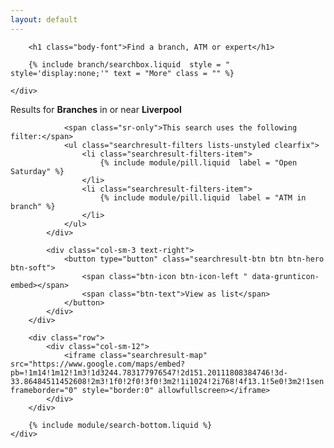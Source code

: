 ```yaml
---
layout: default
---
```


<div class="row">
	<div class="col-md-12">

		<h1 class="body-font">Find a branch, ATM or expert</h1>

		{% include branch/searchbox.liquid  style = " style='display:none;'" text = "More" class = "" %}

	</div>
</div>

<div class="row searchresult is-map">
	<div class="col-md-12">
		<div class="row">
			<div class="col-sm-9 clearfix">
				<p class="searchresult-filtertext">
					Results for <strong>Branches</strong> in or near <strong>Liverpool</strong>
				</p>

				<span class="sr-only">This search uses the following filter:</span>
				<ul class="searchresult-filters lists-unstyled clearfix">
					<li class="searchresult-filters-item">
						{% include module/pill.liquid  label = "Open Saturday" %}
					</li>
					<li class="searchresult-filters-item">
						{% include module/pill.liquid  label = "ATM in branch" %}
					</li>
				</ul>
			</div>

			<div class="col-sm-3 text-right">
				<button type="button" class="searchresult-btn btn btn-hero btn-soft">
					<span class="btn-icon btn-icon-left " data-grunticon-embed></span>
					<span class="btn-text">View as list</span>
				</button>
			</div>
		</div>

		<div class="row">
			<div class="col-sm-12">
				<iframe class="searchresult-map" src="https://www.google.com/maps/embed?pb=!1m14!1m12!1m3!1d3244.783177976547!2d151.20111808384746!3d-33.86484511452608!2m3!1f0!2f0!3f0!3m2!1i1024!2i768!4f13.1!5e0!3m2!1sen!2sau!4v1454026851778" frameborder="0" style="border:0" allowfullscreen></iframe>
			</div>
		</div>

		{% include module/search-bottom.liquid %}
	</div>
</div>